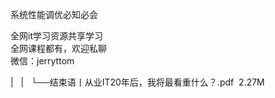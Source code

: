 系统性能调优必知必会  

全网it学习资源共享学习<br>全网课程都有，欢迎私聊<br>微信：jerryttom<br>

| &nbsp;&nbsp;| &nbsp;&nbsp;└──结束语丨从业IT20年后，我将最看重什么？.pdf &nbsp;2.27M